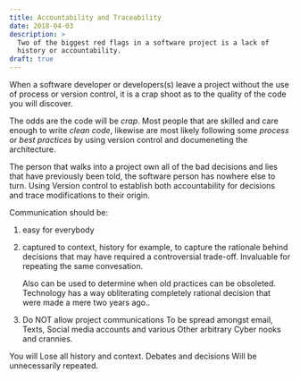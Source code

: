 ```yaml
---
title: Accountability and Traceability
date: 2018-04-03
description: >
  Two of the biggest red flags in a software project is a lack of
  history or accountability. 
draft: true
---
```


When a software developer or developers(s) leave a project without the
use of process or version control, it is a crap shoot as to the
quality of the code you will discover.

The odds are the code will be _crap_. Most people that are skilled and
care enough to write _clean code_, likewise are most likely following
some _process_ or _best practices_ by using version control and
documeneting the architecture.

The person that walks into a project own all of the bad decisions and
lies that have previously been told, the software person has nowhere
else to turn. Using Version control to establish both accountability
for decisions and trace modifications to their origin.
    
Communication should be:

1. easy for everybody
2. captured to context, history for example, to capture the rationale
   behind decisions that may have required a controversial
   trade-off. Invaluable for repeating the same convesation. 

   Also can be used to determine when old practices can be
   obsoleted. Technology has a way obliterating completely rational
   decision that were made a mere two years ago..

3. Do NOT allow project communications To be spread amongst email,
   Texts, Social media accounts and various Other arbitrary Cyber
   nooks and crannies.

You will Lose all history and context. Debates and decisions Will be
unnecessarily repeated.
